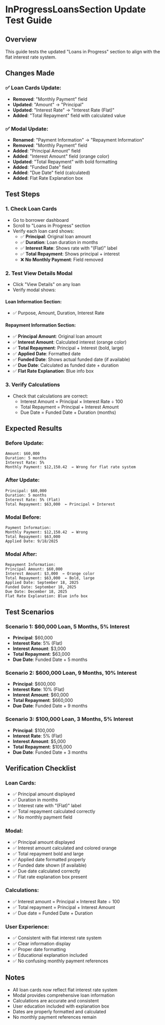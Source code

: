 # InProgressLoansSection Update Test Guide

## Overview
This guide tests the updated "Loans in Progress" section to align with the flat interest rate system.

## Changes Made

### **✅ Loan Cards Update:**
- **Removed**: "Monthly Payment" field
- **Updated**: "Amount" → "Principal"
- **Updated**: "Interest Rate" → "Interest Rate (Flat)"
- **Added**: "Total Repayment" field with calculated value

### **✅ Modal Update:**
- **Renamed**: "Payment Information" → "Repayment Information"
- **Removed**: "Monthly Payment" field
- **Added**: "Principal Amount" field
- **Added**: "Interest Amount" field (orange color)
- **Updated**: "Total Repayment" with bold formatting
- **Added**: "Funded Date" field
- **Added**: "Due Date" field (calculated)
- **Added**: Flat Rate Explanation box

## Test Steps

### **1. Check Loan Cards**
- Go to borrower dashboard
- Scroll to "Loans in Progress" section
- Verify each loan card shows:
  - ✅ **Principal**: Original loan amount
  - ✅ **Duration**: Loan duration in months
  - ✅ **Interest Rate**: Shows rate with "(Flat)" label
  - ✅ **Total Repayment**: Shows principal + interest
  - ❌ **No Monthly Payment**: Field removed

### **2. Test View Details Modal**
- Click "View Details" on any loan
- Verify modal shows:

#### **Loan Information Section:**
- ✅ Purpose, Amount, Duration, Interest Rate

#### **Repayment Information Section:**
- ✅ **Principal Amount**: Original loan amount
- ✅ **Interest Amount**: Calculated interest (orange color)
- ✅ **Total Repayment**: Principal + Interest (bold, large)
- ✅ **Applied Date**: Formatted date
- ✅ **Funded Date**: Shows actual funded date (if available)
- ✅ **Due Date**: Calculated as funded date + duration
- ✅ **Flat Rate Explanation**: Blue info box

### **3. Verify Calculations**
- Check that calculations are correct:
  - Interest Amount = Principal × Interest Rate ÷ 100
  - Total Repayment = Principal + Interest Amount
  - Due Date = Funded Date + Duration (months)

## Expected Results

### **Before Update:**
```
Amount: $60,000
Duration: 5 months
Interest Rate: 5%
Monthly Payment: $12,150.42  ← Wrong for flat rate system
```

### **After Update:**
```
Principal: $60,000
Duration: 5 months
Interest Rate: 5% (Flat)
Total Repayment: $63,000  ← Principal + Interest
```

### **Modal Before:**
```
Payment Information:
Monthly Payment: $12,150.42  ← Wrong
Total Repayment: $63,000
Applied Date: 9/18/2025
```

### **Modal After:**
```
Repayment Information:
Principal Amount: $60,000
Interest Amount: $3,000  ← Orange color
Total Repayment: $63,000  ← Bold, large
Applied Date: September 18, 2025
Funded Date: September 18, 2025
Due Date: December 18, 2025
Flat Rate Explanation: Blue info box
```

## Test Scenarios

### **Scenario 1: $60,000 Loan, 5 Months, 5% Interest**
- **Principal**: $60,000
- **Interest Rate**: 5% (Flat)
- **Interest Amount**: $3,000
- **Total Repayment**: $63,000
- **Due Date**: Funded Date + 5 months

### **Scenario 2: $600,000 Loan, 9 Months, 10% Interest**
- **Principal**: $600,000
- **Interest Rate**: 10% (Flat)
- **Interest Amount**: $60,000
- **Total Repayment**: $660,000
- **Due Date**: Funded Date + 9 months

### **Scenario 3: $100,000 Loan, 3 Months, 5% Interest**
- **Principal**: $100,000
- **Interest Rate**: 5% (Flat)
- **Interest Amount**: $5,000
- **Total Repayment**: $105,000
- **Due Date**: Funded Date + 3 months

## Verification Checklist

### **Loan Cards:**
- ✅ Principal amount displayed
- ✅ Duration in months
- ✅ Interest rate with "(Flat)" label
- ✅ Total repayment calculated correctly
- ✅ No monthly payment field

### **Modal:**
- ✅ Principal amount displayed
- ✅ Interest amount calculated and colored orange
- ✅ Total repayment bold and large
- ✅ Applied date formatted properly
- ✅ Funded date shown (if available)
- ✅ Due date calculated correctly
- ✅ Flat rate explanation box present

### **Calculations:**
- ✅ Interest amount = Principal × Interest Rate ÷ 100
- ✅ Total repayment = Principal + Interest Amount
- ✅ Due date = Funded Date + Duration

### **User Experience:**
- ✅ Consistent with flat interest rate system
- ✅ Clear information display
- ✅ Proper date formatting
- ✅ Educational explanation included
- ✅ No confusing monthly payment references

## Notes
- All loan cards now reflect flat interest rate system
- Modal provides comprehensive loan information
- Calculations are accurate and consistent
- User education included with explanation box
- Dates are properly formatted and calculated
- No monthly payment references remain






